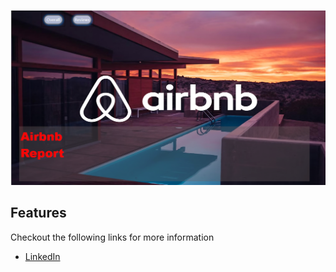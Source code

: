 
![Github logo](https://github.com/Rushi9867/Airbnb-Data-Analysis/blob/main/Images/home.png)



## Features
Checkout the following links for more information
- [LinkedIn](https://www.linkedin.com/in/rushikesh-khandare-42b8591b2/)